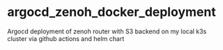 # argocd_zenoh_docker_deployment

Argocd deployment of zenoh router with S3 backend on my local k3s cluster via github actions and helm chart
